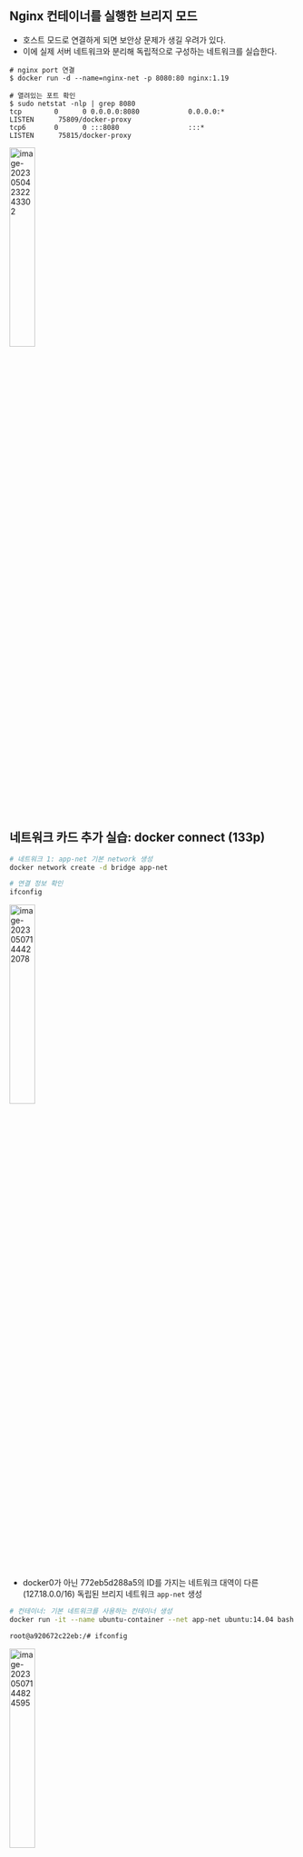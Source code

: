 ## Nginx 컨테이너를 실행한 브리지 모드

- 호스트 모드로 연결하게 되면 보안상 문제가 생길 우려가 있다. 
- 이에 실제 서버 네트워크와 분리해 독립적으로 구성하는 네트워크를 실습한다. 

```
# nginx port 연결
$ docker run -d --name=nginx-net -p 8080:80 nginx:1.19

# 열려있는 포트 확인
$ sudo netstat -nlp | grep 8080
tcp        0      0 0.0.0.0:8080            0.0.0.0:*               LISTEN      75809/docker-proxy  
tcp6       0      0 :::8080                 :::*                    LISTEN      75815/docker-proxy  
```

<img src="assets/image-20230504232243302.png" alt="image-20230504232243302" width="30%" height="30%" />



## 네트워크 카드 추가 실습: docker connect (133p)

```bash
# 네트워크 1: app-net 기본 network 생성
docker network create -d bridge app-net

# 연결 정보 확인
ifconfig
```

<img src="assets/image-20230507144422078.png" alt="image-20230507144422078" width="30%" height="30%"  />

- docker0가 아닌 772eb5d288a5의 ID를 가지는 네트워크 대역이 다른(127.18.0.0/16) 독립된 브리지 네트워크 `app-net` 생성

```bash
# 컨테이너: 기본 네트워크를 사용하는 컨테이너 생성
docker run -it --name ubuntu-container --net app-net ubuntu:14.04 bash

root@a920672c22eb:/# ifconfig
```

<img src="assets/image-20230507144824595.png" alt="image-20230507144824595" width="30%" height="30%"  />

- ubuntu-container 컨테이너가 app-net 네트워크 대역에 순차적으로 할당되었음을 확인

```bash
# 네트워크 2: 관리용 네트워크 생성하여 실행중인 ubuntu-container에 연결
docker network create -d bridge admin-net

docker network ls

ifconfig
```

![image-20230507145345400](assets/image-20230507145345400.png)

![image-20230507145549940](assets/image-20230507145549940.png)

- adc6537feb61의 네트워크 ID를 가지는 네트워크 대역이 다른(127.19.0.0/16) 독립된 네트워크 브리지 `admin-net` 생성



```bash
# ubuntu-container 컨테이너에 admin-net 추가 연결
docker network connect admin-net ubuntu-container 

# 컨테이너:  연결된 네트워크 정보를 확인
docker exec ubuntu-container route 

ifconfig
```



![image-20230507150315194](assets/image-20230507150315194.png)

![image-20230507150215424](assets/image-20230507150215424.png)

- 2개의 네트워크가 정상적으로 연결되었음을 확인



```bash
# 네트워크 2: 두 번째 생성한 네트워크 정보 조회를 통해 연결된 컨테이너 확인
docker network inspect admin-net
```

![image-20230507150638680](assets/image-20230507150638680.png)

- ubuntu-container가 정상적으로 연결되어 있음



## nginx를 이용한 컨테이너 로드 밸런스 구축 (140p)



```bash
# nginx 설치 후 서비스 확인
sudo apt update 
sudo apt-get -y install nginx
sudo systemctl status nginx.service
sudo netstat -nlp | grep 80
```

![image-20230507154452592](assets/image-20230507154452592.png)

![image-20230507154501654](assets/image-20230507154501654.png)

- nginx 서비스 실행 후 포트 개방 확인

```bash
# phpserver repo clone
git clone https://github.com/brayanlee/docker-phpserver.git
cd docker-phpserver
```

![image-20230507154607224](assets/image-20230507154607224.png)



```bash
# phpserver:1.0 이미지 빌드
docker build -t phpserver:1.0 .
docker images
```

![image-20230507154646922](assets/image-20230507154646922.png)

```bash
# nginx 프락시를 통해 연결될 웹 어플리케이션 컨테이너 3개 실행
docker run -itd -p 5001:80 \
-h nginx-lb01 \
-v ${pwd}/lb01:/var/log/apache2 \
-e SERVER_PORT=5001 \
--name nginx-lb01 \
phpserver:1.0

docker run -itd -p 5002:80 \
-h nginx-lb02 \
-v ${pwd}/lb02:/var/log/apache2 \
-e SERVER_PORT=5002 \
--name nginx-lb02 \
phpserver:1.0

docker run -itd -p 5003:80 \
-h nginx-lb03 \
-v ${pwd}/lb03:/var/log/apache2 \
-e SERVER_PORT=5003 \
--name nginx-lb03 \
phpserver:1.0
```

![image-20230507161245331](assets/image-20230507161245331.png)

- 컨테이너 3개 모두 실행 완료

```bash
# sample index.php3를 컨테이너에 복사
docker cp index.php3 nginx-lb01:/var/www/html/index.php
docker cp index.php3 nginx-lb02:/var/www/html/index.php
docker cp index.php3 nginx-lb03:/var/www/html/index.php
```



```bash
# 컨테이너와 연결된 포트 확인
sudo netstat -nlp | grep 5001
sudo netstat -nlp | grep 5002
sudo netstat -nlp | grep 5003
```

![image-20230507161336928](assets/image-20230507161336928.png)

- 정상적으로 연결되어 있음을 확인

```bash
# nginx 프락시를 구성. 각 포트별로 라운드 로빈 방식으로 컨테이너에 패킷 전달
sudo vi /etc/nginx/nginx.conf

"""
events {
        worker_connections 1024;
        # multi_accept on;
}

http {
        # 애플리케이션 컨테이너 주소 정보
        upstream backend-lb {
           server 127.0.0.1:5001;
           server 127.0.0.1:5002;
           server 127.0.0.1:5003;
        }

        # 웹 서버 구성에 대한 정보
        server {
            listen 8000 default_server;
            listen [::]:8000 default_server;
            # 연결 프락시 정보
            location / {
                proxy_pass http://backend-lb;
            }
         }
      }
"""
```

- default server 정보를 80이 아닌 8000으로 설정해야 정상적으로 실행됨
  - 이미 80 포트에 다른 nginx가 실행되고 있음
  - nginx[113775]: nginx: [emerg] a duplicate default server for 0.0.0.0:80 in /etc/nginx>

```bash
# nginx 서비스 재시작 후 상태 조회
sudo systemctl restart nginx.service
sudo systemctl status nginx.service
```

![image-20230507162830447](assets/image-20230507162830447.png)

```bash
# 로드 밸런스 기능이 제대로 동작하는지 확인
cd /etc/nginx/

curl localhost:8000
```

![image-20230507163322822](assets/image-20230507163322822.png)

- 호스트명과 포트번호가 순차적으로 변경되는 것을 확인할 수 있음

